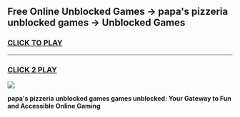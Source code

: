 
## Free Online Unblocked Games → papa's pizzeria unblocked games → Unblocked Games
<h3>
<a href="https://premium.freeplayer.one?title=papa's_pizzeria_unblocked_games&ref=21F">CLICK TO PLAY</a></h3>
<hr>

<h3>
<a href="https://premium.freeplayer.one?title=papa's_pizzeria_unblocked_games&ref=21F">CLICK 2 PLAY</a>
  
</h3>

<a href="https://premium.freeplayer.one?title=papa's_pizzeria_unblocked_games&ref=21F/"><img src="https://clearcache.store/games.png"></a>


**papa's pizzeria unblocked games games unblocked: Your Gateway to Fun and Accessible Online Gaming**
